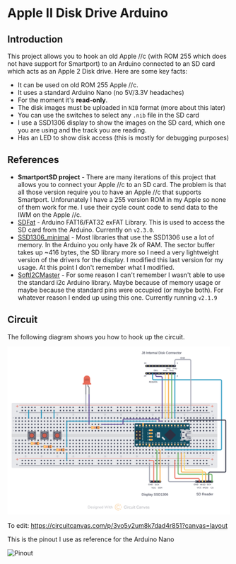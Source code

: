 # Apple II Disk Drive Arduino

## Introduction

This project allows you to hook an old Apple //c (with ROM 255 which does not have support for Smartport) to an Arduino connected to an SD card which acts as an Apple 2 Disk drive. Here are some key facts:

- It can be used on old ROM 255 Apple //c.
- It uses a standard Arduino Nano (no 5V/3.3V headaches)
- For the moment it's **read-only**.
- The disk images must be uploaded in `NIB` format (more about this later)
- You can use the switches to select any `.nib` file in the SD card
- I use a SSD1306 display to show the images on the SD card, which one you are using and the track you are reading.
- Has an LED to show disk access (this is mostly for debugging purposes)


## References

- **SmartportSD project** - There are many iterations of this project that allows you to connect your Apple //c to an SD card. The problem is that all those version require you to have an Apple //c that supports Smartport. Unforunately I have a 255 version ROM in my Apple so none of them work for me. I use their cycle count code to send data to the IWM on the Apple //c.
- [SDFat](https://github.com/greiman/SdFat) - Arduino FAT16/FAT32 exFAT Library. This is used to access the SD card from the Arduino. Currently on `v2.3.0`.
- [SSD1306_minimal](https://github.com/kirknorthrop/SSD1306_minimal) - Most libraries that use the SSD1306 use a lot of memory. In the Arduino you only have 2k of RAM. The sector buffer takes up ~416 bytes, the SD library more so I need a very lightweight version of the drivers for the display. I modified this last version for my usage. At this point I don't remember what I modified.
- [SoftI2CMaster](https://github.com/felias-fogg/SoftI2CMaster) - For some reason I can't remember I wasn't able to use the standard i2c Arduino library. Maybe because of memory usage or maybe because the standard pins were occupied (or maybe both). For whatever reason I ended up using this one. Currently running `v2.1.9`

## Circuit

The following diagram shows you how to hook up the circuit.

![Circuit diagram](/img/a2diskarduino-layout.png)

To edit: https://circuitcanvas.com/p/3vo5y2um8k7dad4r851?canvas=layout

This is the pinout I use as reference for the Arduino Nano

![Pinout](/img/arduino-pinout.png)
